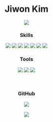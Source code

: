 <div align=center>
   <h1>Jiwon Kim</h1>
   <img src="http://mazassumnida.wtf/api/v2/generate_badge?boj=kimjw3928"/>
</div>
<div align=center>
   <h3>Skills</h3>
   <img src="https://img.shields.io/badge/Java-007396.svg?&style=for-the-badge&logo=Java&logoColor=white"/>
   <img src="https://img.shields.io/badge/Spring-6DB33F.svg?&style=for-the-badge&logo=Spring&logoColor=white"/>
   <img src="https://img.shields.io/badge/MySQL-4479A1.svg?&style=for-the-badge&logo=MySQL&logoColor=white"/>
   <img src="https://img.shields.io/badge/HTML5-E34F26.svg?&style=for-the-badge&logo=HTML5&logoColor=white"/>
   <img src="https://img.shields.io/badge/CSS3-1572B6.svg?&style=for-the-badge&logo=CSS3&logoColor=white"/>
   <img src="https://img.shields.io/badge/JavaScript-F7DF1E.svg?&style=for-the-badge&logo=JavaScript&logoColor=white"/>
   <img src="https://img.shields.io/badge/Vue.js-4FC08D?style=for-the-badge&logo=Vue.js&logoColor=white"/>
</div>
<div align=center>
   <h3>Tools</h3>
   <img src="https://img.shields.io/badge/Git-F05032.svg?&style=for-the-badge&logo=Git&logoColor=white"/>
   <img src="https://img.shields.io/badge/Eclipse%20IDE-2C2255.svg?&style=for-the-badge&logo=Eclipse%20IDE&logoColor=white"/>
   <img src="https://img.shields.io/badge/Visual%20Studio%20Code-007ACC.svg?&style=for-the-badge&logo=Visual%20Studio%20Code&logoColor=white"/>
</div>
<br><br>
<div align=center>
   <h3>GitHub</h3>
   <img src="https://github-readme-stats.vercel.app/api/top-langs/?username=iamjione&layout=compact"><br><br>
   <img src="https://github-readme-stats.vercel.app/api?username=iamjione&show_icons=true">
</div>


<!--
**iamjione/iamjione** is a ✨ _special_ ✨ repository because its `README.md` (this file) appears on your GitHub profile.

Here are some ideas to get you started:

- 🔭 I’m currently working on ...
- 🌱 I’m currently learning ...
- 👯 I’m looking to collaborate on ...
- 🤔 I’m looking for help with ...
- 💬 Ask me about ...
- 📫 How to reach me: ...
- 😄 Pronouns: ...
- ⚡ Fun fact: ...
-->
